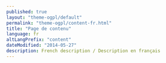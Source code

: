 ```yaml
---
published: true
layout: "theme-ogpl/default"
permalink: "theme-ogpl/content-fr.html"
title: "Page de contenu"
language: fr
altLangPrefix: "content"
dateModified: "2014-05-27"
description: French description / Description en français
---
```


